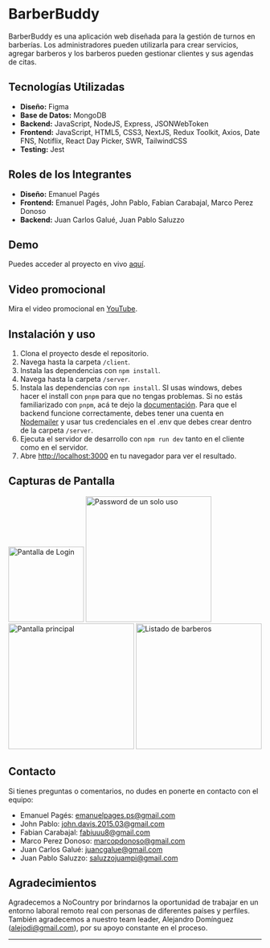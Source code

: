 # BarberBuddy

BarberBuddy es una aplicación web diseñada para la gestión de turnos en barberías. Los administradores pueden utilizarla para crear servicios, agregar barberos y los barberos pueden gestionar clientes y sus agendas de citas.

## Tecnologías Utilizadas

- **Diseño:** Figma
- **Base de Datos:** MongoDB
- **Backend:** JavaScript, NodeJS, Express, JSONWebToken
- **Frontend:** JavaScript, HTML5, CSS3, NextJS, Redux Toolkit, Axios, Date FNS, Notiflix, React Day Picker, SWR, TailwindCSS
- **Testing:** Jest

## Roles de los Integrantes

- **Diseño:** Emanuel Pagés
- **Frontend:** Emanuel Pagés, John Pablo, Fabian Carabajal, Marco Perez Donoso
- **Backend:** Juan Carlos Galué, Juan Pablo Saluzzo

## Demo

Puedes acceder al proyecto en vivo [aquí](https://barberbuddyapp.vercel.app/).

## Video promocional

Mira el video promocional en [YouTube](https://discord.com/channels/1158470809816416287/1158470810395234398/1169695843373289492).

## Instalación y uso

1. Clona el proyecto desde el repositorio.
2. Navega hasta la carpeta `/client`.
3. Instala las dependencias con `npm install`.
4. Navega hasta la carpeta `/server`.
5. Instala las dependencias con `npm install`. SI usas windows, debes hacer el install con `pnpm` para que no tengas problemas. Si no estás familiarizado con `pnpm`, acá te dejo la [documentación](https://pnpm.io/installation). Para que el backend funcione correctamente, debes tener una cuenta en [Nodemailer](https://nodemailer.com/) y usar tus credenciales en el .env que debes crear dentro de la carpeta `/server`.
6. Ejecuta el servidor de desarrollo con `npm run dev` tanto en el cliente como en el servidor.
7. Abre [http://localhost:3000](http://localhost:3000) en tu navegador para ver el resultado.

## Capturas de Pantalla

<img src="https://github.com/No-Country/s11-04-t-node-react/blob/frontend/hotfix/client/public/images/iPad-1698080430781.jpeg" alt="Pantalla de Login" width="150px"/>

<img src="https://github.com/No-Country/s11-04-t-node-react/blob/frontend/hotfix/client/public/images/MacbookPro-1698080493974.jpeg" alt="Password de un solo uso" width="250px"/>

<img src="https://github.com/No-Country/s11-04-t-node-react/blob/frontend/hotfix/client/public/images/MacbookPro-1698080582891.jpeg" alt="Pantalla principal" width="250px"/>

<img src="https://github.com/No-Country/s11-04-t-node-react/blob/frontend/hotfix/client/public/images/MacbookPro-1698080602020.jpeg" alt="Listado de barberos" width="250px"/>

## Contacto

Si tienes preguntas o comentarios, no dudes en ponerte en contacto con el equipo:

- Emanuel Pagés: [emanuelpages.ps@gmail.com](mailto:emanuelpages.ps@gmail.com)
- John Pablo: [john.davis.2015.03@gmail.com](mailto:john.davis.2015.03@gmail.com)
- Fabian Carabajal: [fabiuuu8@gmail.com](mailto:fabiuuu8@gmail.com)
- Marco Perez Donoso: [marcopdonoso@gmail.com](mailto:marcopdonoso@gmail.com)
- Juan Carlos Galué: [juancgalue@gmail.com](mailto:juancgalue@gmail.com)
- Juan Pablo Saluzzo: [saluzzojuampi@gmail.com](mailto:saluzzojuampi@gmail.com)

## Agradecimientos

Agradecemos a NoCountry por brindarnos la oportunidad de trabajar en un entorno laboral remoto real con personas de diferentes países y perfiles. También agradecemos a nuestro team leader, Alejandro Domínguez ([alejodi@gmail.com](mailto:alejodi@gmail.com)), por su apoyo constante en el proceso.

---
